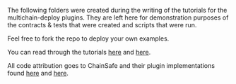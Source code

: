 The following folders were created during the writing of the tutorials for the multichain-deploy plugins. They are left here for demonstration purposes of the contracts & tests that were created and scripts that were run. 

Feel free to fork the repo to deploy your own examples.

You can read through the tutorials [here](https://tim-hch.medium.com/how-to-deploy-unified-cross-chain-contract-addresses-from-single-source-blockchain-gas-using-the-08edf5e0ec17) and [here](https://tim-hch.medium.com/how-to-deploy-cross-chain-contracts-to-same-address-from-single-chain-gas-using-multichain-deploy-dd3b1665f028). 

All code attribution goes to ChainSafe and their plugin implementations found [here](https://github.com/ChainSafe/hardhat-plugin-multichain-deploy) and [here](https://github.com/ChainSafe/foundry-multichain-deploy).
